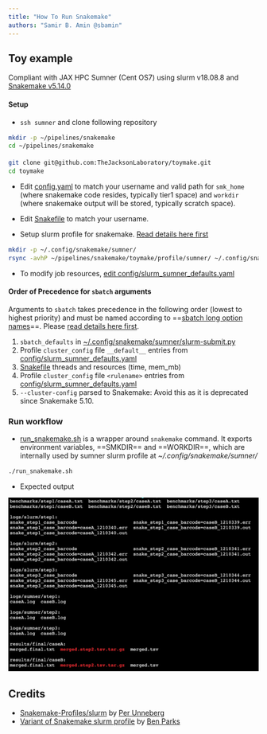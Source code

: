 ```yaml
---
title: "How To Run Snakemake"
authors: "Samir B. Amin @sbamin"
---
```


## Toy example

Compliant with JAX HPC Sumner (Cent OS7) using slurm v18.08.8 and [Snakemake v5.14.0](https://snakemake.readthedocs.io/en/v5.14.0/)

#### Setup

*   `ssh sumner` and clone following repository

```sh
mkdir -p ~/pipelines/snakemake
cd ~/pipelines/snakemake

git clone git@github.com:TheJacksonLaboratory/toymake.git
cd toymake
```

*   Edit [config.yaml](https://github.com/TheJacksonLaboratory/toymake/blob/master/config.yaml) to match your username and valid path for `smk_home` (where snakemake code resides, typically tier1 space) and `workdir` (where snakemake output will be stored, typically scratch space).

*   Edit [Snakefile](https://github.com/TheJacksonLaboratory/toymake/blob/master/Snakefile) to match your username.

*   Setup slurm profile for snakemake. [Read details here first](https://github.com/Snakemake-Profiles/slurm)

```sh
mkdir -p ~/.config/snakemake/sumner/
rsync -avhP ~/pipelines/snakemake/toymake/profile/sumner/ ~/.config/snakemake/sumner/
```

* To modify job resources, [edit config/slurm_sumner_defaults.yaml](https://github.com/TheJacksonLaboratory/toymake/blob/master/config/slurm_sumner_defaults.yaml)

#### Order of Precedence for `sbatch` arguments

Arguments to `sbatch` takes precedence in the following order (lowest to highest priority) and must be named according to
==[sbatch long option names](https://slurm.schedmd.com/sbatch.html)==. Please [read details here first](https://github.com/Snakemake-Profiles/slurm).

1. `sbatch_defaults` in [~/.config/snakemake/sumner/slurm-submit.py](https://github.com/TheJacksonLaboratory/toymake/blob/master/profile/sumner/slurm-submit.py)
2. Profile `cluster_config` file `__default__` entries from [config/slurm_sumner_defaults.yaml](https://github.com/TheJacksonLaboratory/toymake/blob/master/config/slurm_sumner_defaults.yaml)
3. [Snakefile](https://github.com/TheJacksonLaboratory/toymake/blob/master/Snakefile) threads and resources (time, mem_mb)
4. Profile `cluster_config` file `<rulename>` entries from [config/slurm_sumner_defaults.yaml](https://github.com/TheJacksonLaboratory/toymake/blob/master/config/slurm_sumner_defaults.yaml)
5. `--cluster-config` parsed to Snakemake: Avoid this as it is deprecated since Snakemake 5.10.

### Run workflow

*   [run_snakemake.sh](https://github.com/TheJacksonLaboratory/toymake/blob/master/run_snakemake.sh) is a wrapper around `snakemake` command. It exports environment variables, ==SMKDIR== and ==WORKDIR==, which are internally used by sumner slurm profile at *~/.config/snakemake/sumner/*

```sh
./run_snakemake.sh
```

* Expected output

![Expected output](/assets/images/slurm_snakemake_output.png "Expected output")

## Credits

*   [Snakemake-Profiles/slurm](https://github.com/Snakemake-Profiles/slurm) by [Per Unneberg](https://github.com/percyfal) 
*   [Variant of Snakemake slurm profile](https://github.com/bnprks/snakemake-slurm-profile) by [Ben Parks](https://github.com/bnprks)
